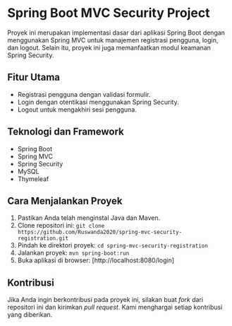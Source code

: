 # Spring Boot MVC Security Project

Proyek ini merupakan implementasi dasar dari aplikasi Spring Boot 
dengan menggunakan Spring MVC untuk manajemen registrasi pengguna, login, dan logout. 
Selain itu, proyek ini juga memanfaatkan modul keamanan Spring Security.

## Fitur Utama

- Registrasi pengguna dengan validasi formulir.
- Login dengan otentikasi menggunakan Spring Security.
- Logout untuk mengakhiri sesi pengguna.

## Teknologi dan Framework

- Spring Boot
- Spring MVC
- Spring Security
- MySQL
- Thymeleaf

## Cara Menjalankan Proyek

1. Pastikan Anda telah menginstal Java dan Maven.
2. Clone repositori ini: `git clone https://github.com/Ruswanda2020/spring-mvc-security-registration.git`
3. Pindah ke direktori proyek: `cd spring-mvc-security-registration`
4. Jalankan proyek: `mvn spring-boot:run`
5. Buka aplikasi di browser: [http://localhost:8080/login]

## Kontribusi
Jika Anda ingin berkontribusi pada proyek ini, 
silakan buat _fork_ dari repositori ini dan kirimkan _pull request_. 
Kami menghargai setiap kontribusi yang diberikan.


